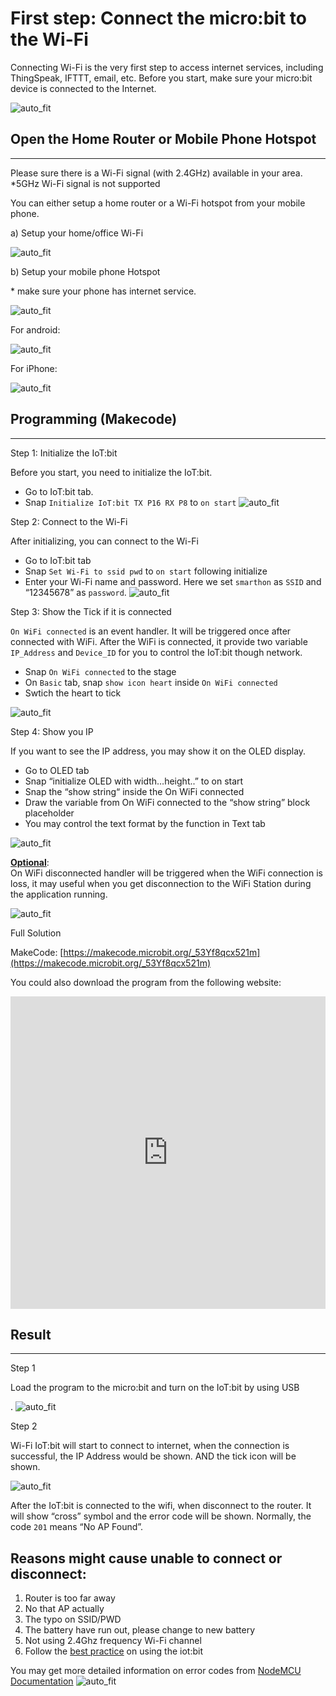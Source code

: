 # First step: Connect the micro:bit to the Wi-Fi

Connecting Wi-Fi is the very first step to access internet services, including ThingSpeak, IFTTT, email, etc. Before you start, make sure your micro:bit device is connected to the Internet.<BR><P>
![auto_fit](images/ConnectWiFi/Wifi_01.png)<P>


## Open the Home Router or Mobile Phone Hotspot
<HR>

Please sure there is a Wi-Fi signal (with 2.4GHz) available in your area. <BR>
*5GHz Wi-Fi signal is not supported<P>
You can either setup a home router or a Wi-Fi hotspot from your mobile phone.<BR><P>

<span id="subtitle">a) Setup your home/office Wi-Fi</span><BR><P>
![auto_fit](images/ConnectWiFi/Wifi_02.png)<P>

<span id="subtitle">b) Setup your mobile phone Hotspot </span><BR><P>
<span id="remarks">* make sure your phone has internet service.</span><BR><P>
![auto_fit](images/ConnectWiFi/Wifi_03.png)<P>

<span id="subtitle">For android:</span><BR><P>
![auto_fit](images/ConnectWiFi/Wifi_03a.png)<P>
<span id="subtitle">For iPhone:</span><BR><P>
![auto_fit](images/ConnectWiFi/Wifi_03b.png)<P>


## Programming (Makecode)
<HR>

<span id="subtitle">Step 1: Initialize the IoT:bit</span><BR><P>
Before you start, you need to initialize the IoT:bit.<BR>
* Go to IoT:bit tab.
* Snap `Initialize IoT:bit TX P16 RX P8` to `on start`
![auto_fit](images/ConnectWiFi/Wifi_p1.png)<P>

<span id="subtitle">Step 2: Connect to the Wi-Fi</span><BR><P>
After initializing, you can connect to the Wi-Fi<BR>
* Go to IoT:bit tab
* Snap `Set Wi-Fi to ssid pwd` to `on start` following initialize
* Enter your Wi-Fi name and password. Here we set `smarthon` as `SSID` and “12345678” as `password`.
![auto_fit](images/ConnectWiFi/Wifi_p2.png)<P>

<span id="subtitle">Step 3: Show the Tick if it is connected</span><BR><P>
`On WiFi connected` is an event handler. It will be triggered once after connected with WiFi.
After the WiFi is connected, it provide two variable `IP_Address` and `Device_ID` for you to
control the IoT:bit though network.<BR>
* Snap `On WiFi connected` to the stage
* On `Basic` tab, snap `show icon heart` inside `On WiFi connected`
* Swtich the heart to tick<BR>

![auto_fit](images/ConnectWiFi/Wifi_p3.png)<P>

<span id="subtitle">Step 4: Show you IP</span><BR><P>
If you want to see the IP address, you may show it on the OLED display.<BR>
* Go to OLED tab
* Snap “initialize OLED with width…height..” to on start
* Snap the “show string“ inside the On WiFi connected
* Draw the variable from On WiFi connected to the “show string” block placeholder
* You may control the text format by the function in Text tab<BR>

![auto_fit](images/ConnectWiFi/Wifi_p3_5.png)<P>

<B><u>Optional</u></B>:<BR>
On WiFi disconnected handler will be triggered when the WiFi connection is loss, it may useful when you get disconnection to the WiFi Station during the application running.<BR>

![auto_fit](images/ConnectWiFi/Wifi_p5.png)<P>

<span id="subtitle">Full Solution<BR><P>
MakeCode: [https://makecode.microbit.org/_53Yf8qcx521m](https://makecode.microbit.org/_53Yf8qcx521m)<BR><P>
You could also download the program from the following website:<BR>
<iframe src="https://makecode.microbit.org/#pub:_53Yf8qcx521m" width="100%" height="500" frameborder="0"></iframe>


## Result
<HR>

<span id="subtitle">Step 1</span><BR><P>
Load the program to the micro:bit and turn on the IoT:bit by using USB<BR><P>.
![auto_fit](images/ConnectWiFi/Wifi_result1.png)<P>

<span id="subtitle">Step 2</span><BR><P>
Wi-Fi IoT:bit will start to connect to internet, when the connection is successful, the IP Address would be shown. AND the tick icon will be shown.<BR><P>
![auto_fit](images/ConnectWiFi/Wifi_result2.png)<P>

After the IoT:bit is connected to the wifi, when disconnect to the router. It will show “cross” symbol and the error code will be shown. Normally, the code `201` means “No AP Found”. <BR>

## Reasons might cause unable to connect or disconnect:
1. Router is too far away
2. No that AP actually
3. The typo on SSID/PWD
4. The battery have run out, please change to new battery
5. Not using 2.4Ghz frequency Wi-Fi channel
6. Follow the [best practice](https://smarthon-docs-en.readthedocs.io/en/latest/smartcity/2_IOTbit.html#best-practice) on using the iot:bit


You may get more detailed information on error codes from [NodeMCU Documentation](https://nodemcu.readthedocs.io/en/dev-esp32/modules/wifi/)
![auto_fit](images/ConnectWiFi/Wifi_result3.png)<P>
